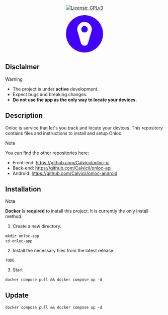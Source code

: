 <p align="center">
  <a href="https://opensource.org/license/gpl-3-0"><img src="https://img.shields.io/badge/License-GPL_v3-blue.svg?color=3F51B5&style=for-the-badge&label=License&logoColor=000000&labelColor=ececec" alt="License: GPLv3"></a>
</p>

<p align="center">
    <img src="https://raw.githubusercontent.com/Calvicii/onloc-ui/refs/heads/main/public/favicon.svg" height="120"/>
</p>

## Disclaimer
> [!WARNING]
> - The project is under **active** development.
> - Expect bugs and breaking changes.
> - **Do not use the app as the only way to locate your devices.**

## Description
Onloc is service that let's you track and locate your devices. This repository contains files and instructions to install and setup Onloc.

> [!NOTE]
> You can find the other repositories here:
> - Front-end: https://github.com/Calvicii/onloc-ui
> - Back-end: https://github.com/Calvicii/onloc-api
> - Android: https://github.com/Calvicii/onloc-android

## Installation
> [!NOTE]
> **Docker** is **required** to install this project. It is currently the only install method.

1. Create a new directory.
```
mkdir onloc-app
cd onloc-app
```

2. Install the necessary files from the latest release.
```
TODO
```

3. Start
```
docker compose pull && docker compose up -d
```

## Update
```
docker compose pull && docker compose up -d
```